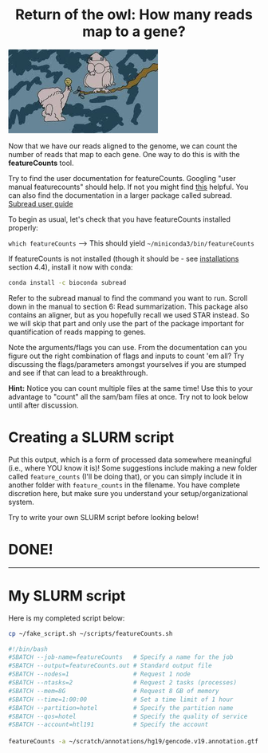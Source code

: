 # <div align="center"><b>Return of the owl: How many reads map to a gene?</b></div>

![owl](../static/Day_3/owl.png)

Now that we have our reads aligned to the genome, we can count the number of reads that map to each gene. One way to do this is with the **featureCounts** tool.


Try to find the user documentation for featureCounts. Googling "user manual featurecounts" should help. If not you might find [this](http://manpages.org/featurecounts) helpful. You can also find the documentation in a larger package called subread. [Subread user guide](https://bioconductor.org/packages/release/bioc/vignettes/Rsubread/inst/doc/SubreadUsersGuide.pdf)

To begin as usual, let's check that you have featureCounts installed properly:

`which featureCounts` --> This should yield `~/miniconda3/bin/featureCounts`

If featureCounts is not installed (though it should be - see [installations](https://github.com/jvtalwar/2022-MSTP-Bioinformatics-Bootcamp/blob/main/Day_0_Setup/Installations/Installations.ipynb) section 4.4), install it now with conda:

```bash
conda install -c bioconda subread
```

Refer to the subread manual to find the command you want to run. Scroll down in the manual to section 6: Read summarization. This package also contains an aligner, but as you hopefully recall we used STAR instead. So we will skip that part and only use the part of the package important for quantification of reads mapping to genes.

Note the arguments/flags you can use. From the documentation can you figure out the right combination of flags and inputs to count 'em all? Try discussing the flags/parameters amongst yourselves if you are stumped and see if that can lead to a breakthrough. 

**Hint:** Notice you can count multiple files at the same time! Use this to your advantage to "count" all the sam/bam files at once. Try not to look below until after discussion.

# Creating a SLURM script

Put this output, which is a form of processed data somewhere meaningful (i.e., where YOU know it is)! Some suggestions include making a new folder called `feature_counts` (I'll be doing that), or you can simply include it in another folder with `feature_counts` in the filename. You have complete discretion here, but make sure you understand your setup/organizational system.

Try to write your own SLURM script before looking below!

# DONE!
---

# My SLURM script

Here is my completed script below:

```bash
cp ~/fake_script.sh ~/scripts/featureCounts.sh
```

```bash
#!/bin/bash
#SBATCH --job-name=featureCounts   # Specify a name for the job
#SBATCH --output=featureCounts.out # Standard output file
#SBATCH --nodes=1                  # Request 1 node
#SBATCH --ntasks=2                 # Request 2 tasks (processes)
#SBATCH --mem=8G                   # Request 8 GB of memory
#SBATCH --time=1:00:00             # Set a time limit of 1 hour
#SBATCH --partition=hotel          # Specify the partition name
#SBATCH --qos=hotel                # Specify the quality of service
#SBATCH --account=htl191           # Specify the account

featureCounts -a ~/scratch/annotations/hg19/gencode.v19.annotation.gtf -G ~/scratch/annotations/hg19/allchrom.fa -o ~/scratch/feature_counts/hangauer.results.counts ~/scratch/star_alignment/*sorted.bam
```
